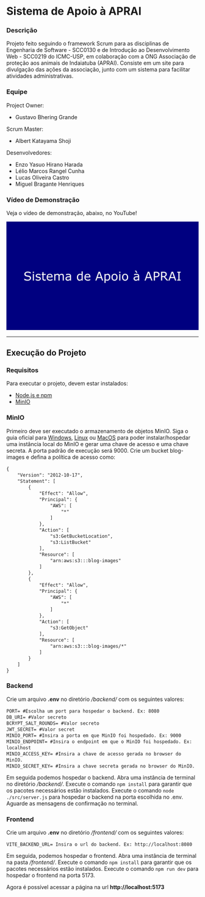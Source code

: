 # Sistema de Apoio à APRAI

### Descrição
Projeto feito seguindo o framework Scrum para as disciplinas de Engenharia de Software - SCC0130 e de Introdução ao Desenvolvimento Web - SCC0219 do ICMC-USP, em colaboração com a ONG Associação de proteção aos animais de Indaiatuba (APRAI).
Consiste em um site para divulgação das ações da associação, junto com um sistema para facilitar atividades administrativas.


### Equipe

Project Owner:
*	Gustavo Bhering Grande
 
Scrum Master:
*	Albert Katayama Shoji
 
Desenvolvedores:

* Enzo Yasuo Hirano Harada
*	Lélio Marcos Rangel Cunha
*	Lucas Oliveira Castro
* Miguel Bragante Henriques


### Vídeo de Demonstração

Veja o vídeo de demonstração, abaixo, no YouTube!

[![Vídeo de Demonstração](videothumbnail.png)](https://www.youtube.com/watch?v=XvRD3UeiEns)

---

## Execução do Projeto
### Requisitos
Para executar o projeto, devem estar instalados:
- [Node.js e npm](https://docs.npmjs.com/downloading-and-installing-node-js-and-npm)
- [MinIO](https://min.io/)

### MinIO
Primeiro deve ser executado o armazenamento de objetos MinIO. Siga o guia oficial para [Windows](https://min.io/docs/minio/windows/index.html), [Linux](https://min.io/docs/minio/linux/index.html) ou [MacOS](https://min.io/docs/minio/macos/index.html) para poder instalar/hospedar uma instância local do MinIO e gerar uma chave de acesso e uma chave secreta. A porta padrão de execução será 9000. Crie um bucket blog-images e defina a política de acesso como:
```
{
    "Version": "2012-10-17",
    "Statement": [
        {
            "Effect": "Allow",
            "Principal": {
                "AWS": [
                    "*"
                ]
            },
            "Action": [
                "s3:GetBucketLocation",
                "s3:ListBucket"
            ],
            "Resource": [
                "arn:aws:s3:::blog-images"
            ]
        },
        {
            "Effect": "Allow",
            "Principal": {
                "AWS": [
                    "*"
                ]
            },
            "Action": [
                "s3:GetObject"
            ],
            "Resource": [
                "arn:aws:s3:::blog-images/*"
            ]
        }
    ]
}
```

### Backend
Crie um arquivo **.env** no diretório */backend/* com os seguintes valores:
```
PORT= #Escolha um port para hospedar o backend. Ex: 8080
DB_URI= #Valor secreto
BCRYPT_SALT_ROUNDS= #Valor secreto
JWT_SECRET= #Valor secret
MINIO_PORT= #Insira a porta em que MinIO foi hospedado. Ex: 9000
MINIO_ENDPOINT= #Insira o endpoint em que o MinIO foi hospedado. Ex: localhost
MINIO_ACCESS_KEY= #Insira a chave de acesso gerada no browser do MinIO.
MINIO_SECRET_KEY= #Insira a chave secreta gerada no browser do MinIO.
```

Em seguida podemos hospedar o backend. Abra uma instância de terminal no diretório */backend/*. Execute o comando `npm install` para garantir que os pacotes necessários estão instalados. Execute o comando `node ./src/server.js` para hospedar o backend na porta escolhida no .env. Aguarde as mensagens de confirmação no terminal.

### Frontend
Crie um arquivo **.env** no diretório */frontend/* com os seguintes valores:
```
VITE_BACKEND_URL= Insira o url do backend. Ex: http://localhost:8080
```

Em seguida, podemos hospedar o frontend. Abra uma instância de terminal na pasta */frontend/*. Execute o comando `npm install` para garantir que os pacotes necessários estão instalados. Execute o comando `npm run dev` para hospedar o frontend na porta 5173.

Agora é possível acessar a página na url **http://localhost:5173** 
